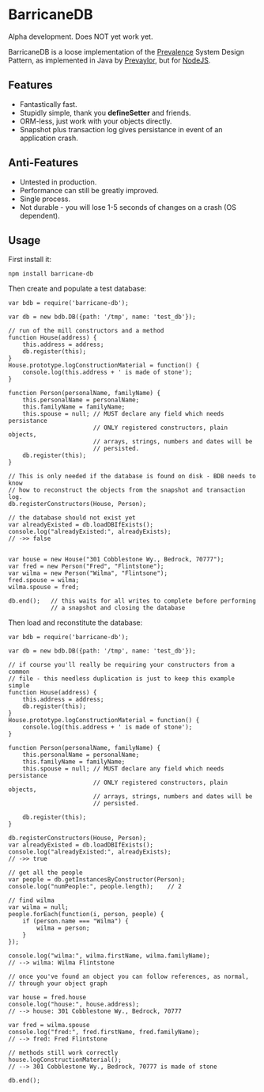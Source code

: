 BarricaneDB
===========

Alpha development.  Does NOT yet work yet.

BarricaneDB is a loose implementation of the [Prevalence](http://www.ibm.com/developerworks/library/wa-objprev/) System Design Pattern, as implemented in Java by [Prevaylor](http://www.prevayler.org/), but for [NodeJS](http://nodejs.org/).

Features
--------
* Fantastically fast.
* Stupidly simple, thank you __defineSetter__ and friends.
* ORM-less, just work with your objects directly.
* Snapshot plus transaction log gives persistance in event of an application crash.

Anti-Features
-------------
* Untested in production.
* Performance can still be greatly improved.
* Single process.
* Not durable - you will lose 1-5 seconds of changes on a crash (OS dependent).

Usage
-----
First install it:

    npm install barricane-db

Then create and populate a test database:

    var bdb = require('barricane-db');
    
    var db = new bdb.DB({path: '/tmp', name: 'test_db'});
    
    // run of the mill constructors and a method
    function House(address) {
        this.address = address;
        db.register(this);
    }
    House.prototype.logConstructionMaterial = function() {
        console.log(this.address + ' is made of stone');
    }

    function Person(personalName, familyName) {
        this.personalName = personalName;
        this.familyName = familyName;
        this.spouse = null; // MUST declare any field which needs persistance
                            // ONLY registered constructors, plain objects,
                            // arrays, strings, numbers and dates will be
                            // persisted.
        db.register(this);
    }

    // This is only needed if the database is found on disk - BDB needs to know
    // how to reconstruct the objects from the snapshot and transaction log.
    db.registerConstructors(House, Person);

    // the database should not exist yet
    var alreadyExisted = db.loadDBIfExists();
    console.log("alreadyExisted:", alreadyExists);
    // ->> false

    
    var house = new House("301 Cobblestone Wy., Bedrock, 70777");
    var fred = new Person("Fred", "Flintstone");
    var wilma = new Person("Wilma", "Flintsone");
    fred.spouse = wilma;
    wilma.spouse = fred;
    
    db.end();   // this waits for all writes to complete before performing
                // a snapshot and closing the database


Then load and reconstitute the database:

    var bdb = require('barricane-db');

    var db = new bdb.DB({path: '/tmp', name: 'test_db'});

    // if course you'll really be requiring your constructors from a common
    // file - this needless duplication is just to keep this example simple
    function House(address) {
        this.address = address;
        db.register(this);
    }
    House.prototype.logConstructionMaterial = function() {
        console.log(this.address + ' is made of stone');
    }

    function Person(personalName, familyName) {
        this.personalName = personalName;
        this.familyName = familyName;
        this.spouse = null; // MUST declare any field which needs persistance
                            // ONLY registered constructors, plain objects,
                            // arrays, strings, numbers and dates will be
                            // persisted.

        db.register(this);
    }

    db.registerConstructors(House, Person);
    var alreadyExisted = db.loadDBIfExists();
    console.log("alreadyExisted:", alreadyExists);
    // ->> true

    // get all the people
    var people = db.getInstancesByConstructor(Person);
    console.log("numPeople:", people.length);    // 2

    // find wilma
    var wilma = null;
    people.forEach(function(i, person, people) {
        if (person.name === "Wilma") {
            wilma = person;
        }
    });
        
    console.log("wilma:", wilma.firstName, wilma.familyName);
    // --> wilma: Wilma Flintstone

    // once you've found an object you can follow references, as normal,
    // through your object graph

    var house = fred.house
    console.log("house:", house.address);   
    // --> house: 301 Cobblestone Wy., Bedrock, 70777

    var fred = wilma.spouse
    console.log("fred:", fred.firstName, fred.familyName);
    // --> fred: Fred Flintstone

    // methods still work correctly
    house.logConstructionMaterial();
    // --> 301 Cobblestone Wy., Bedrock, 70777 is made of stone

    db.end();

